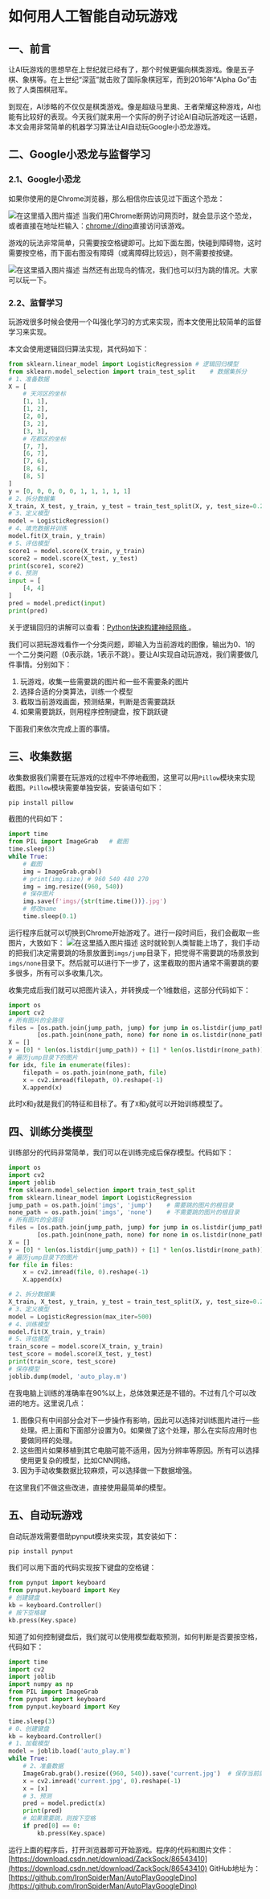 # 如何用人工智能自动玩游戏
## 一、前言

让AI玩游戏的思想早在上世纪就已经有了，那个时候更偏向棋类游戏。像是五子棋、象棋等。在上世纪“深蓝”就击败了国际象棋冠军，而到2016年“Alpha Go”击败了人类围棋冠军。

到现在，AI涉略的不仅仅是棋类游戏。像是超级马里奥、王者荣耀这种游戏，AI也能有比较好的表现。今天我们就来用一个实际的例子讨论AI自动玩游戏这一话题，本文会用非常简单的机器学习算法让AI自动玩Google小恐龙游戏。

## 二、Google小恐龙与监督学习
### 2.1、Google小恐龙

如果你使用的是Chrome浏览器，那么相信你应该见过下面这个恐龙：

![在这里插入图片描述](https://img-blog.csdnimg.cn/f6cd242ae82248759165688539d6c521.png#pic_center)
当我们用Chrome断网访问网页时，就会显示这个恐龙，或者直接在地址栏输入：[chrome://dino](chrome://dino)直接访问该游戏。

游戏的玩法非常简单，只需要按空格键即可。比如下面左图，快碰到障碍物，这时需要按空格，而下面右图没有障碍（或离障碍比较远），则不需要按按键。

![在这里插入图片描述](https://img-blog.csdnimg.cn/2ba95fbf96e84d0aa3bc49fe1fb9fc9b.png#pic_center)
当然还有出现鸟的情况，我们也可以归为跳的情况。大家可以玩一下。
### 2.2、监督学习
玩游戏很多时候会使用一个叫强化学习的方式来实现，而本文使用比较简单的监督学习来实现。

本文会使用逻辑回归算法实现，其代码如下：
```python
from sklearn.linear_model import LogisticRegression # 逻辑回归模型
from sklearn.model_selection import train_test_split    # 数据集拆分
# 1、准备数据
X = [
    # 天河区的坐标
    [1, 1],
    [1, 2],
    [2, 0],
    [3, 2],
    [3, 3],
    # 花都区的坐标
    [7, 7],
    [6, 7],
    [7, 6],
    [8, 6],
    [8, 5]
]
y = [0, 0, 0, 0, 0, 1, 1, 1, 1, 1]
# 2、拆分数据集
X_train, X_test, y_train, y_test = train_test_split(X, y, test_size=0.2)
# 3、定义模型
model = LogisticRegression()
# 4、填充数据并训练
model.fit(X_train, y_train)
# 5、评估模型
score1 = model.score(X_train, y_train)
score2 = model.score(X_test, y_test)
print(score1, score2)
# 6、预测
input = [
    [4, 4]
]
pred = model.predict(input)
print(pred)
```

关于逻辑回归的讲解可以查看：[Python快速构建神经网络
](https://blog.csdn.net/ZackSock/article/details/115292795)。

我们可以把玩游戏看作一个分类问题，即输入为当前游戏的图像，输出为0、1的一个二分类问题（0表示跳，1表示不跳）。要让AI实现自动玩游戏，我们需要做几件事情。分别如下：
1. 玩游戏，收集一些需要跳的图片和一些不需要条的图片
2. 选择合适的分类算法，训练一个模型
3. 截取当前游戏画面，预测结果，判断是否需要跳跃
4. 如果需要跳跃，则用程序控制键盘，按下跳跃键

下面我们来依次完成上面的事情。

## 三、收集数据
收集数据我们需要在玩游戏的过程中不停地截图，这里可以用`Pillow`模块来实现截图。`Pillow`模块需要单独安装，安装语句如下：
```python
pip install pillow
```
截图的代码如下：
```python
import time
from PIL import ImageGrab   # 截图
time.sleep(3)
while True:
    # 截图
    img = ImageGrab.grab()
    # print(img.size) # 960 540 480 270
    img = img.resize((960, 540))
    # 保存图片
    img.save(f'imgs/{str(time.time())}.jpg')
    # 修改name
    time.sleep(0.1)
```
运行程序后就可以切换到Chrome开始游戏了。进行一段时间后，我们会截取一些图片，大致如下：
![在这里插入图片描述](https://img-blog.csdnimg.cn/199fdf51b92742fe9d0afcca1df497c0.png#pic_center)
这时就轮到人类智能上场了，我们手动的把我们决定需要跳的场景放置到`imgs/jump`目录下，把觉得不需要跳的场景放到`imgs/none`目录下。然后就可以进行下一步了，这里截取的图片通常不需要跳的要多很多，所有可以多收集几次。

收集完成后我们就可以把图片读入，并转换成一个1维数组，这部分代码如下：
```python
import os
import cv2
# 所有图片的全路径
files = [os.path.join(jump_path, jump) for jump in os.listdir(jump_path)] + \
        [os.path.join(none_path, none) for none in os.listdir(none_path)]
X = []
y = [0] * len(os.listdir(jump_path)) + [1] * len(os.listdir(none_path))
# 遍历jump目录下的图片
for idx, file in enumerate(files):
    filepath = os.path.join(none_path, file)
    x = cv2.imread(filepath, 0).reshape(-1)
    X.append(x)
```
此时`X`和`y`就是我们的特征和目标了。有了`X`和`y`就可以开始训练模型了。
## 四、训练分类模型
训练部分的代码非常简单，我们可以在训练完成后保存模型。代码如下：
```python
import os
import cv2
import joblib
from sklearn.model_selection import train_test_split
from sklearn.linear_model import LogisticRegression
jump_path = os.path.join('imgs', 'jump')    # 需要跳的图片的根目录
none_path = os.path.join('imgs', 'none')    # 不需要跳的图片的根目录
# 所有图片的全路径
files = [os.path.join(jump_path, jump) for jump in os.listdir(jump_path)] + \
        [os.path.join(none_path, none) for none in os.listdir(none_path)]
X = []
y = [0] * len(os.listdir(jump_path)) + [1] * len(os.listdir(none_path))
# 遍历jump目录下的图片
for file in files:
    x = cv2.imread(file, 0).reshape(-1)
    X.append(x)

# 2、拆分数据集
X_train, X_test, y_train, y_test = train_test_split(X, y, test_size=0.2)
# 3、定义模型
model = LogisticRegression(max_iter=500)
# 4、训练模型
model.fit(X_train, y_train)
# 5、评估模型
train_score = model.score(X_train, y_train)
test_score = model.score(X_test, y_test)
print(train_score, test_score)
# 保存模型
joblib.dump(model, 'auto_play.m')
```
在我电脑上训练的准确率在90%以上，总体效果还是不错的。不过有几个可以改进的地方。这里说几点：
1. 图像只有中间部分会对下一步操作有影响，因此可以选择对训练图片进行一些处理。把上面和下面部分设置为0。如果做了这个处理，那么在实际应用时也要做同样的处理。
2. 这些图片如果移植到其它电脑可能不适用，因为分辨率等原因。所有可以选择使用更复杂的模型，比如CNN网络。
3. 因为手动收集数据比较麻烦，可以选择做一下数据增强。

在这里我们不做这些改进，直接使用最简单的模型。

## 五、自动玩游戏
自动玩游戏需要借助pynput模块来实现，其安装如下：
```python
pip install pynput
```
我们可以用下面的代码实现按下键盘的空格键：
```python
from pynput import keyboard
from pynput.keyboard import Key
# 创建键盘
kb = keyboard.Controller()
# 按下空格键
kb.press(Key.space)
```
知道了如何控制键盘后，我们就可以使用模型截取预测，如何判断是否要按空格，代码如下：
```python
import time
import cv2
import joblib
import numpy as np
from PIL import ImageGrab
from pynput import keyboard
from pynput.keyboard import Key

time.sleep(3)
# 0、创建键盘
kb = keyboard.Controller()
# 1、加载模型
model = joblib.load('auto_play.m')
while True:
    # 2、准备数据
    ImageGrab.grab().resize((960, 540)).save('current.jpg')  # 保存当前屏幕截屏
    x = cv2.imread('current.jpg', 0).reshape(-1)
    x = [x]
    # 3、预测
    pred = model.predict(x)
    print(pred)
    # 如果需要跳，则按下空格
    if pred[0] == 0:
        kb.press(Key.space)
```
运行上面的程序后，打开浏览器即可开始游戏。程序的代码和图片文件：[https://download.csdn.net/download/ZackSock/86543410](https://download.csdn.net/download/ZackSock/86543410)
GitHub地址为：[https://github.com/IronSpiderMan/AutoPlayGoogleDino](https://github.com/IronSpiderMan/AutoPlayGoogleDino)
